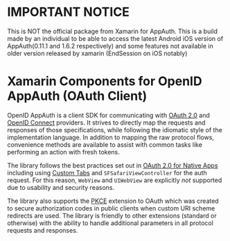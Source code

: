 # IMPORTANT NOTICE
This is NOT the official package from Xamarin for AppAuth.
This is a build made by an individual to be able 
to access the latest Android iOS version of AppAuth(0.11.1 and 1.6.2 respectively)
and some features not available in older version released by xamarin 
(EndSession on iOS notably)

# Xamarin Components for OpenID AppAuth (OAuth Client)

OpenID AppAuth is a client SDK for communicating with [OAuth 2.0](https://tools.ietf.org/html/rfc6749) 
and [OpenID Connect](http://openid.net/specs/openid-connect-core-1_0.html) providers. It strives to
directly map the requests and responses of those specifications, while following
the idiomatic style of the implementation language. In addition to mapping the
raw protocol flows, convenience methods are available to assist with common
tasks like performing an action with fresh tokens.

The library follows the best practices set out in 
[OAuth 2.0 for Native Apps](https://tools.ietf.org/html/draft-ietf-oauth-native-apps)
including using
[Custom Tabs](http://developer.android.com/tools/support-library/features.html#custom-tabs)
and `SFSafariViewController` for the auth request. For this reason,
`WebView` and `UIWebView` are explicitly *not* supported due to usability and security reasons.

The library also supports the [PKCE](https://tools.ietf.org/html/rfc7636)
extension to OAuth which was created to secure authorization codes in public
clients when custom URI scheme redirects are used. The library is friendly to
other extensions (standard or otherwise) with the ability to handle additional
parameters in all protocol requests and responses.


